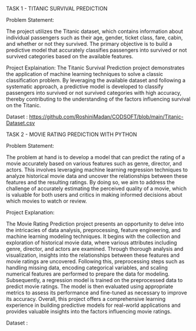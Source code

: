 TASK 1 - TITANIC SURVIVAL PREDICTION


Problem Statement:

The project utilizes the Titanic dataset, which contains information about individual passengers such as their age, gender, ticket class, fare, cabin, and whether or not they survived. 
The primary objective is to build a predictive model that accurately classifies passengers into survived or not survived categories based on the available features.

Project Explaination:
The Titanic Survival Prediction project demonstrates the application of machine learning techniques to solve a classic classification problem. By leveraging the available dataset and following a systematic approach, a predictive model is developed to classify passengers into survived or not survived categories with high accuracy,
thereby contributing to the understanding of the factors influencing survival on the Titanic.

Dataset : https://github.com/RoshiniMadan/CODSOFT/blob/main/Titanic-Dataset.csv

TASK 2 - MOVIE RATING PREDICTION WITH PYTHON

Problem Statement:

The problem at hand is to develop a model that can predict the rating of a movie accurately based on various features such as genre, director, and actors. This involves leveraging machine learning regression techniques to analyze historical movie data and uncover the relationships between these features and the resulting ratings. By doing so, we aim to address the challenge of accurately estimating the perceived quality of a movie, which is valuable for both users and critics in making informed decisions about which movies to watch or review.

Project Explanation:

The Movie Rating Prediction project presents an opportunity to delve into the intricacies of data analysis, preprocessing, feature engineering, and machine learning modeling techniques. It begins with the collection and exploration of historical movie data, where various attributes including genre, director, and actors are examined. Through thorough analysis and visualization, insights into the relationships between these features and movie ratings are uncovered. Following this, preprocessing steps such as handling missing data, encoding categorical variables, and scaling numerical features are performed to prepare the data for modeling. Subsequently, a regression model is trained on the preprocessed data to predict movie ratings. The model is then evaluated using appropriate metrics to assess its performance and fine-tuned as necessary to improve its accuracy. Overall, this project offers a comprehensive learning experience in building predictive models for real-world applications and provides valuable insights into the factors influencing movie ratings.

Dataset :
